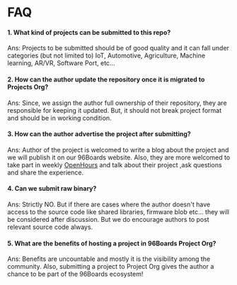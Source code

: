 FAQ
===

#### 1. What kind of projects can be submitted to this repo?
Ans: Projects to be submitted should be of good quality and it can fall under
     categories (but not limited to) IoT, Automotive, Agriculture, Machine
     learning, AR/VR, Software Port, etc...

#### 2. How can the author update the repository once it is migrated to Projects Org?
Ans: Since, we assign the author full ownership of their repository, they are
     responsible for keeping it updated. But, it should not break project format
     and should be in working condition.

#### 3. How can the author advertise the project after submitting?
Ans: Author of the project is welcomed to write a blog about the project and we will
     publish it on our 96Boards website. Also, they are more welcomed to take part
     in weekly [OpenHours](https://www.96boards.org/openhours/) and talk about their
     project ,ask questions and share the experience.

#### 4. Can we submit raw binary?
Ans: Strictly NO. But if there are cases where the author doesn't have access to the
     source code like shared libraries, firmware blob etc... they will be considered
     after discussion. But we do encourage authors to post relevant source code
     always.

#### 5. What are the benefits of hosting a project in 96Boards Project Org?
Ans: Benefits are uncountable and mostly it is the visibility among the community.
     Also, submitting a project to Project Org gives the author a chance to be part
     of the 96Boards ecosystem!


